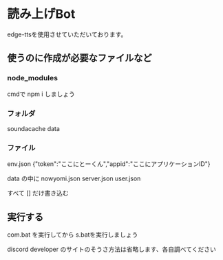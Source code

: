 # 読み上げBot

edge-ttsを使用させていただいております。

## 使うのに作成が必要なファイルなど

### node_modules

cmdで npm i しましょう

### フォルダ

soundacache
data

### ファイル

env.json   {"token":"ここにとーくん","appid":"ここにアプリケーションID"}

data の中に
nowyomi.json
server.json
user.json

すべて [] だけ書き込む

## 実行する

com.bat を実行してから s.batを実行しましょう

discord developer のサイトのそうさ方法は省略します、各自調べてください